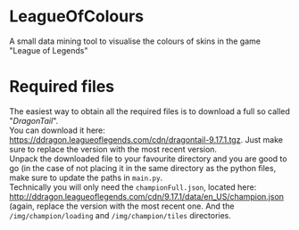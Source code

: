 # LeagueOfColours
A small data mining tool to visualise the colours of skins in the game "League of Legends"
  
# Required files
The easiest way to obtain all the required files is to download a full so called "*DragonTail*".  
You can download it here: https://ddragon.leagueoflegends.com/cdn/dragontail-9.17.1.tgz. Just make sure to replace the version with the most recent version.  
Unpack the downloaded file to your favourite directory and you are good to go (in the case of not placing it in the same directory as the python files, make sure to update the paths in `main.py`.   
Technically you will only need the `championFull.json`, located here: http://ddragon.leagueoflegends.com/cdn/9.17.1/data/en_US/champion.json (again, replace the version with the most recent one. And the `/img/champion/loading` and `/img/champion/tiles` directories.
